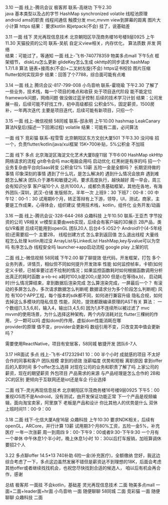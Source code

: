 3.10
一面  线上-腾讯会议 极客邦     联系-高继功                    下午2.30      
java 基本类型以及占的字节    HashMap   synchronized  volatile   线程池原理
android ams的职责   线程间通信  触摸分发   mvc,mvvm   view到屏幕的距离   图片大小计算
https
结果： 要求kotlin 和jetpack(不会)   挂了，说基础差

3.11
一面 线下  灵光再现信息技术 北京朝阳区华茂商务楼16号楼9层0925       上午11.30    天猫投资的公司 
 联系-吴航
  自定义view相关，内存优化，  算法质数  并发  网络   
  结果：可能过了，等通知
一面  线上-飞书-740778359  物美多点mall    下午5点
  框架细节， diskLru怎么更新 glideKey怎么生成  okhttp的同步请求     hashMap 1.7/1.8    算法 链表+接雨水(不会)+二叉树左旋(不会)
  https证书校验   图片压缩  flutter如何实现异步
  结果：回答了个7788，综合面可能有点难


3.14
一面  线上  腾讯会议-817-799-008    小鸟音响    联系-霍晓瑜    下午2.30
了解了一些业务，技术栈，每一个项目的难点和收获  处于项目迭代阶段
能不能定位framework问题，网络问题  做没做过蓝牙控制  后续的技术学习计划
结果：公司发展一般，后续可能不好找工作，初中高级都招   公积金5%，固定薪资，1500房补，一年两次迭代
主要是项目迭代，后续可能有新项目，只招一个

3.15
一面 线上-微信视频  58同城      联系-邸永明    上午10.00
 hashmap  LeakCanary   算法N皇后(描述一下回溯过程)    volatile
结果：可能有二面，必问算法

一面  线下    竞彩猫   联系-程雪雪   北京朝阳区东方文创大厦501   下午3.30 
没问啥  招一个，负责flutter/kotlin/java/xui框架    15K+700补贴，5%公积金   不加班    

二面 线下    多点     北京海淀区海淀文化艺术大厦B座11层   下午6:00
HashMap okHttp  网络请求的流程   git命令会吗  mac电脑会用吗
启动优化  红黑树是有序的吗    招一个    业务复杂由平台向Saas转变
公积金12% 13薪   五险一金是全额吗？
长期坚持做的事情   印象深刻的事情  遇到了什么坑，是怎么解决的  遇到什么情况会放弃 遇到难题怎么解决
团队介于瀑布和敏捷之间，要求高度执行，越快越好   周一早会，周三会有知识分享
  客户端10个人 总共1000人，成都负责基础框架，其他在各地，有海外团队-深圳，武汉-仓储
发版频次，半年一次
上班9：30 下班7：00-8：00  中午12：00-1：30 试用期6个月，转正答辩有上下游，领导，UI，测试，商家，主要是工作成果，心得体会，组织建议
使用技术栈，kotlin，组件化   业务开发/动画

3.16
一面  线上-腾讯会议-328-644-268  众趣科技   上午10.50   联系-王亚杰    字节投资的公司
VR相关  vr模型主要由web实现，后续会有客户端的3D展示  2B产品，类似VR看房  后续可能用到openGL 
团队20人 后台4-5  iOS2个  Android1个(4-5年经验)还需要招一个 主要2B，
线程创建方式   怎么拿到返回值  怎么退出线程   大量线程怎么处理  kotlin用过没
ArrayList与LinkedList   HashMap,key与value可以为空吗   有序怎么办  线程安全吗
launcher->app启动流程
google play 上架的坑


二面 线上-微信视频  58同城  下午2.00
聊了聊提效 低代码，开发框架，打包   多个业务列表，详情页，相似但不同如何提升开发效率
性能 如何监控帧率，卡顿(如何定义卡顿，已帧率要过滤不绘制的情况；如果监控函数耗时如何根据函数调用分析出真正的耗时函数
        a->b->c a耗时100,b是200,c是300  但是c在等待a,b)，
     启动耗时(什么情况算结束，拿到数据后渲染完成 怎么算渲染完成，一屏最后一个？
         有滚动的多屏怎么办，多次请求数据怎么判断呢 数据请求分为多个阶段怎么判断呢)
风险  有100个APP工程，每个版本的sdk都不同，如何进行兼容升级   隐私合规，如何去掉这么多模块的隐私信息
性能，风险，提效都跟编译原理的AST有关
算法： 一个数组[1,3,5,6,8]，输入4，输出[3,4,5,6]  因为1,8不连续所以被过滤了
mvc mvvm的使用场景，为什么选择这种架构，两个内存消耗对比
flutter三棵树的作用，少一颗可以吗 虚拟dom的作用，虚拟dom性能消耗在哪  
    provider的原理 值不变，provider会更新吗 数组引用不变，只改变其中值会更新吗？

需要使用ReactNative，项目有安居客，58同城   敏捷开发  团队6-7人

3.17
HR面试 多点  线上-飞书-417232941  10：00 半个小时
成就感的项目
不太好合作的同事和客户
团队规模
拿到的绩效  涨薪幅度
优势和短板
离职原因
拿到offer后的入职时间   多个offer怎么选择
对现在公司的业务和职责了解了吗
上家公司的薪资，现在的期望薪资
外包项目  产品需求的来源  与产品经理是怎么合作的
2B和2C的区别
更倾向于互联网还是iot还是车企  行业选择

二面 线下-灵光再现信息技术  北京朝阳区华茂商务楼16号楼9层0925    下午5：00
重视iOS而不是Android，没有测试，由开发保证功能正常
下一个产品是视频编辑，面向淘宝卖家，阿里旗下
老板是产品和设计
你比其他人的优势是什么
双休  上班时间11：00-9：00

3.18
二面  线下-化信大厦A座16层 众趣科技  上午10:30
要求NDK相关，后续有openGL，ARCore，并行计算
13薪 试用期3个月80%工资，五险一金5%，补充医疗  一年一次涨薪
周一到周四 9：00-下午9：00或者9:30-下午9:30  一个月有一个单休  中午休息1个半小时，晚上休息1小时
 10：30以后打车报销，加班算调休
要招2个人

3.22 多点聊offer
14.5*13  740补助    6险一金(补充医疗)，全额缴纳
您好，我这边综合考虑了一下，多点这边虽然发展不错但是薪资达不到理想的18K，后面会考虑其他offer或者继续找找机会，也祝您尽快找到合适的候选人，
咱以后有机会再合作，感谢


总结
极客邦 一面挂  不会kotlin，基础差
灵光再现信息技术  二面
物美多点mall  一面+二面+leader面+hr面
小鸟音响  一面 随便聊聊
58同城   二面
竞彩猫   一面 随便聊聊
众趣科技  二面